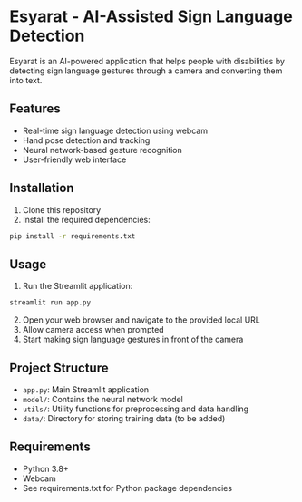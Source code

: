 # Esyarat - AI-Assisted Sign Language Detection

Esyarat is an AI-powered application that helps people with disabilities by detecting sign language gestures through a camera and converting them into text.

## Features
- Real-time sign language detection using webcam
- Hand pose detection and tracking
- Neural network-based gesture recognition
- User-friendly web interface

## Installation

1. Clone this repository
2. Install the required dependencies:
```bash
pip install -r requirements.txt
```

## Usage

1. Run the Streamlit application:
```bash
streamlit run app.py
```

2. Open your web browser and navigate to the provided local URL
3. Allow camera access when prompted
4. Start making sign language gestures in front of the camera

## Project Structure
- `app.py`: Main Streamlit application
- `model/`: Contains the neural network model
- `utils/`: Utility functions for preprocessing and data handling
- `data/`: Directory for storing training data (to be added)

## Requirements
- Python 3.8+
- Webcam
- See requirements.txt for Python package dependencies 